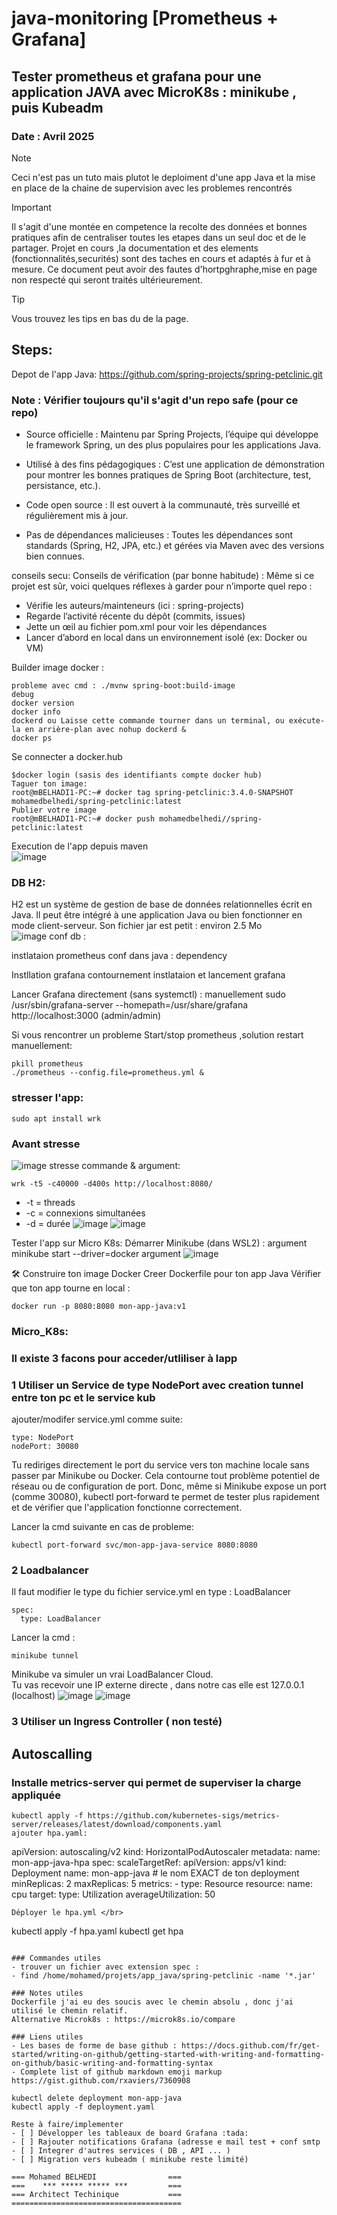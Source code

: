 # java-monitoring [Prometheus + Grafana]
## Tester prometheus et grafana pour une application JAVA avec MicroK8s : minikube , puis Kubeadm
###  Date :      Avril 2025

> [!NOTE]
> Ceci n'est pas un tuto mais plutot le deploiment d'une app Java et la mise en place de la chaine de supervision
> avec les problemes rencontrés

> [!IMPORTANT]
> Il s'agit d'une montée en competence la recolte des données et bonnes pratiques afin de centraliser toutes les etapes dans un seul doc et de le partager.
> Projet en cours ,la documentation et des elements (fonctionnalités,securités) sont des taches en cours et adaptés à fur et à mesure.
> Ce document peut avoir des fautes d'hortpghraphe,mise en page non respecté qui seront traités ultérieurement.

> [!TIP]
> Vous trouvez les tips en bas du de la page.

## Steps:
Depot de l'app Java:
https://github.com/spring-projects/spring-petclinic.git

### Note : Vérifier toujours qu'il s'agit d'un repo safe (pour ce repo)
- Source officielle : Maintenu par Spring Projects, l’équipe qui développe le framework Spring, un des plus populaires pour les applications Java.
+ Utilisé à des fins pédagogiques : C’est une application de démonstration pour montrer les bonnes pratiques de Spring Boot (architecture, test, persistance, etc.).
* Code open source : Il est ouvert à la communauté, très surveillé et régulièrement mis à jour.
+ Pas de dépendances malicieuses : Toutes les dépendances sont standards (Spring, H2, JPA, etc.) et gérées via Maven avec des versions bien connues.

conseils secu:
Conseils de vérification (par bonne habitude) :
Même si ce projet est sûr, voici quelques réflexes à garder pour n’importe quel repo :
+ Vérifie les auteurs/mainteneurs (ici : spring-projects)
+ Regarde l’activité récente du dépôt (commits, issues)
+ Jette un œil au fichier pom.xml pour voir les dépendances
+ Lancer d’abord en local dans un environnement isolé (ex: Docker ou VM)

Builder image docker :
```
probleme avec cmd : ./mvnw spring-boot:build-image
debug 
docker version
docker info
dockerd ou Laisse cette commande tourner dans un terminal, ou exécute-la en arrière-plan avec nohup dockerd &
docker ps
```
Se connecter a docker.hub
```
$docker login (sasis des identifiants compte docker hub)
Taguer ton image:
root@mBELHADI1-PC:~# docker tag spring-petclinic:3.4.0-SNAPSHOT mohamedbelhedi/spring-petclinic:latest
Publier votre image
root@mBELHADI1-PC:~# docker push mohamedbelhedi//spring-petclinic:latest
```
Execution de l'app depuis maven </br>
![image](https://github.com/user-attachments/assets/24ae9d28-6061-43c0-ba37-6d7ba215685e)

### DB H2:
H2 est un système de gestion de base de données relationnelles écrit en Java. Il peut être intégré à une application Java ou bien fonctionner en mode client-serveur. Son fichier jar est petit : environ 2.5 Mo </br>
![image](https://github.com/user-attachments/assets/a77c3277-1272-4706-af52-21a8f3d4dd11)
conf db :

instlataion prometheus
conf dans java : dependency

Instllation grafana
contournement instlataion et lancement grafana

Lancer Grafana directement (sans systemctl) : manuellement
sudo /usr/sbin/grafana-server --homepath=/usr/share/grafana
http://localhost:3000 (admin/admin)

Si vous rencontrer un probleme Start/stop prometheus ,solution restart manuellement:
```
pkill prometheus
./prometheus --config.file=prometheus.yml &
```
### stresser l'app:
```
sudo apt install wrk
```
### Avant stresse
![image](https://github.com/user-attachments/assets/74af8c03-7f61-4037-8b3d-affb43e3aae3)
stresse commande & argument:
```
wrk -t5 -c40000 -d400s http://localhost:8080/
```
+ -t = threads
+ -c = connexions simultanées
+ -d = durée
![image](https://github.com/user-attachments/assets/d0b29eb5-bc99-4cff-bafb-63d65d9b7060)
![image](https://github.com/user-attachments/assets/77a3864c-e4cf-4da4-998d-a3c2e998b265)

Tester l'app sur Micro K8s:
Démarrer Minikube (dans WSL2) :
argument
minikube start --driver=docker
argument
![image](https://github.com/user-attachments/assets/a4a8c95f-71c6-4367-aa0f-67516e206ad1)

🛠️ Construire ton image Docker
Creer Dockerfile pour ton app Java
Vérifier que ton app tourne en local : 
```
docker run -p 8080:8080 mon-app-java:v1
```
### Micro_K8s:

### Il existe 3 facons pour acceder/utliliser à lapp
### 1 Utiliser un Service de type NodePort avec creation tunnel entre ton pc et le service kub
ajouter/modifer service.yml comme suite:
```
type: NodePort
nodePort: 30080
```
Tu rediriges directement le port du service vers ton machine locale sans passer par Minikube ou Docker. Cela contourne tout problème potentiel de réseau ou de configuration de port.
Donc, même si Minikube expose un port (comme 30080), kubectl port-forward te permet de tester plus rapidement et de vérifier que l'application fonctionne correctement.

Lancer la cmd suivante en cas de probleme:
```
kubectl port-forward svc/mon-app-java-service 8080:8080
```
### 2 Loadbalancer
Il faut modifier le type du fichier service.yml en type : LoadBalancer
```
spec:
  type: LoadBalancer
```
Lancer la cmd : 
  ```
minikube tunnel
```
Minikube va simuler un vrai LoadBalancer Cloud. </br>
Tu vas recevoir une IP externe directe , dans notre cas elle est 127.0.0.1 (localhost)
![image](https://github.com/user-attachments/assets/cefb3dc3-a570-4547-86ee-6bd48ed885cb)
![image](https://github.com/user-attachments/assets/d61c56bf-eed1-4992-8bb8-858dca4d0672)

### 3 Utiliser un Ingress Controller ( non testé)

## Autoscalling
### Installe metrics-server qui permet de superviser la charge appliquée </br>
```
kubectl apply -f https://github.com/kubernetes-sigs/metrics-server/releases/latest/download/components.yaml
ajouter hpa.yaml:
```
apiVersion: autoscaling/v2
kind: HorizontalPodAutoscaler
metadata:
  name: mon-app-java-hpa
spec:
  scaleTargetRef:
    apiVersion: apps/v1
    kind: Deployment
    name: mon-app-java   # le nom EXACT de ton deployment
  minReplicas: 2
  maxReplicas: 5
  metrics:
    - type: Resource
      resource:
        name: cpu
        target:
          type: Utilization
          averageUtilization: 50
```
Déployer le hpa.yml </br>  
```
kubectl apply -f hpa.yaml
kubectl get hpa
```

### Commandes utiles
- trouver un fichier avec extension spec : 
- find /home/mohamed/projets/app_java/spring-petclinic -name '*.jar'
  
### Notes utiles
Dockerfile j'ai eu des soucis avec le chemin absolu , donc j'ai utilisé le chemin relatif.
Alternative Microk8s : https://microk8s.io/compare

### Liens utiles
- Les bases de forme de base github : https://docs.github.com/fr/get-started/writing-on-github/getting-started-with-writing-and-formatting-on-github/basic-writing-and-formatting-syntax
- Complete list of github markdown emoji markup https://gist.github.com/rxaviers/7360908

kubectl delete deployment mon-app-java
kubectl apply -f deployment.yaml

Reste à faire/implementer
- [ ] Développer les tableaux de board Grafana :tada:
- [ ] Rajouter notifications Grafana (adresse e mail test + conf smtp
- [ ] Integrer d'autres services ( DB , API ... )
- [ ] Migration vers kubeadm ( minikube reste limité)

=== Mohamed BELHEDI                ===
===    *** ***** ***** ***         ===
=== Architect Techinique           ===
======================================
